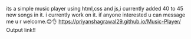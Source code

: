 its a simple music player using html,css and js,i currently added 40 to 45 new songs in it.
i currently work on it.
if anyone interested u can message me u r welcome.😊👌
https://priyanshagrawal29.github.io/Music-Player/
Output link!!
